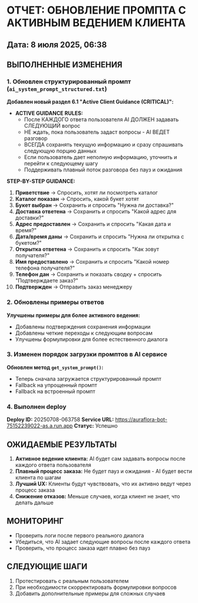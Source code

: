 # ОТЧЕТ: ОБНОВЛЕНИЕ ПРОМПТА С АКТИВНЫМ ВЕДЕНИЕМ КЛИЕНТА

## Дата: 8 июля 2025, 06:38

## ВЫПОЛНЕННЫЕ ИЗМЕНЕНИЯ

### 1. Обновлен структурированный промпт (`ai_system_prompt_structured.txt`)

**Добавлен новый раздел 6.1 "Active Client Guidance (CRITICAL)":**

- **ACTIVE GUIDANCE RULES:**
  - После КАЖДОГО ответа пользователя AI ДОЛЖЕН задавать СЛЕДУЮЩИЙ вопрос
  - НЕ ждать, пока пользователь задаст вопросы - AI ВЕДЕТ разговор
  - ВСЕГДА сохранять текущую информацию и сразу спрашивать следующую порцию данных
  - Если пользователь дает неполную информацию, уточнить и перейти к следующему шагу
  - Поддерживать плавный поток разговора без пауз и ожидания

**STEP-BY-STEP GUIDANCE:**
1. **Приветствие** → Спросить, хотят ли посмотреть каталог
2. **Каталог показан** → Спросить, какой букет хотят
3. **Букет выбран** → Сохранить и спросить "Нужна ли доставка?"
4. **Доставка ответена** → Сохранить и спросить "Какой адрес для доставки?"
5. **Адрес предоставлен** → Сохранить и спросить "Какая дата и время?"
6. **Дата/время даны** → Сохранить и спросить "Нужна ли открытка с букетом?"
7. **Открытка ответена** → Сохранить и спросить "Как зовут получателя?"
8. **Имя предоставлено** → Сохранить и спросить "Какой номер телефона получателя?"
9. **Телефон дан** → Сохранить и показать сводку + спросить "Подтверждаете заказ?"
10. **Подтвержден** → Отправить заказ менеджеру

### 2. Обновлены примеры ответов

**Улучшены примеры для более активного ведения:**
- Добавлены подтверждения сохранения информации
- Добавлены четкие переходы к следующим вопросам
- Улучшены формулировки для более естественного диалога

### 3. Изменен порядок загрузки промптов в AI сервисе

**Обновлен метод `get_system_prompt()`:**
- Теперь сначала загружается структурированный промпт
- Fallback на упрощенный промпт
- Fallback на встроенный промпт

### 4. Выполнен deploy

**Deploy ID:** 20250708-063758
**Service URL:** https://auraflora-bot-75152239022-as.a.run.app
**Статус:** Успешно

## ОЖИДАЕМЫЕ РЕЗУЛЬТАТЫ

1. **Активное ведение клиента:** AI будет сам задавать вопросы после каждого ответа пользователя
2. **Плавный процесс заказа:** Не будет пауз и ожидания - AI будет вести клиента по шагам
3. **Лучший UX:** Клиенты будут чувствовать, что их активно ведут через процесс заказа
4. **Снижение отказов:** Меньше случаев, когда клиент не знает, что делать дальше

## МОНИТОРИНГ

- Проверить логи после первого реального диалога
- Убедиться, что AI задает следующие вопросы после каждого ответа
- Проверить, что процесс заказа идет плавно без пауз

## СЛЕДУЮЩИЕ ШАГИ

1. Протестировать с реальным пользователем
2. При необходимости скорректировать формулировки вопросов
3. Добавить дополнительные примеры для сложных случаев 